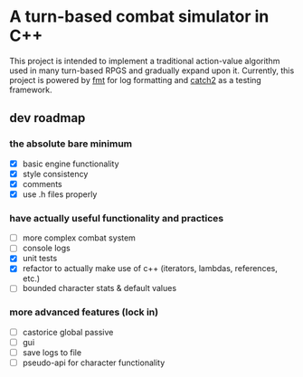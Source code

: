 # A turn-based combat simulator in C++
This project is intended to implement a traditional action-value algorithm used in many turn-based RPGS and gradually expand upon it. Currently, this project is powered by [fmt](https://github.com/fmtlib/fmt) for log formatting and [catch2](https://github.com/catchorg/Catch2) as a testing framework.

## dev roadmap
### the absolute bare minimum
- [X] basic engine functionality
- [X] style consistency
- [X] comments
- [X] use .h files properly

### have actually useful functionality and practices
- [ ] more complex combat system
- [ ] console logs
- [X] unit tests
- [X] refactor to actually make use of c++ (iterators, lambdas, references, etc.)
- [ ] bounded character stats & default values

### more advanced features (lock in)
- [ ] castorice global passive
- [ ] gui
- [ ] save logs to file
- [ ] pseudo-api for character functionality

